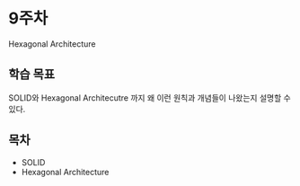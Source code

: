 # 9주차 
Hexagonal Architecture

## 학습 목표
SOLID와 Hexagonal Architecutre 까지 왜 이런 원칙과 개념들이 나왔는지 설명할 수 있다.

## 목차

- SOLID
- Hexagonal Architecture